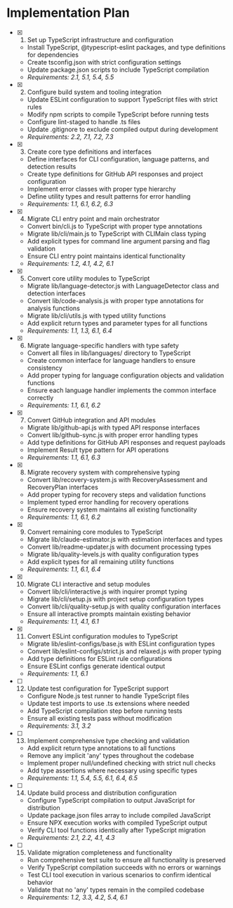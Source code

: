 # Implementation Plan

- [x] 1. Set up TypeScript infrastructure and configuration
  - Install TypeScript, @typescript-eslint packages, and type definitions for dependencies
  - Create tsconfig.json with strict configuration settings
  - Update package.json scripts to include TypeScript compilation
  - _Requirements: 2.1, 5.1, 5.4, 5.5_

- [x] 2. Configure build system and tooling integration
  - Update ESLint configuration to support TypeScript files with strict rules
  - Modify npm scripts to compile TypeScript before running tests
  - Configure lint-staged to handle .ts files
  - Update .gitignore to exclude compiled output during development
  - _Requirements: 2.2, 7.1, 7.2, 7.3_

- [x] 3. Create core type definitions and interfaces
  - Define interfaces for CLI configuration, language patterns, and detection results
  - Create type definitions for GitHub API responses and project configuration
  - Implement error classes with proper type hierarchy
  - Define utility types and result patterns for error handling
  - _Requirements: 1.1, 6.1, 6.2, 6.3_

- [x] 4. Migrate CLI entry point and main orchestrator
  - Convert bin/cli.js to TypeScript with proper type annotations
  - Migrate lib/cli/main.js to TypeScript with CLIMain class typing
  - Add explicit types for command line argument parsing and flag validation
  - Ensure CLI entry point maintains identical functionality
  - _Requirements: 1.2, 4.1, 4.2, 6.1_

- [x] 5. Convert core utility modules to TypeScript
  - Migrate lib/language-detector.js with LanguageDetector class and detection interfaces
  - Convert lib/code-analysis.js with proper type annotations for analysis functions
  - Migrate lib/cli/utils.js with typed utility functions
  - Add explicit return types and parameter types for all functions
  - _Requirements: 1.1, 1.3, 6.1, 6.4_

- [x] 6. Migrate language-specific handlers with type safety
  - Convert all files in lib/languages/ directory to TypeScript
  - Create common interface for language handlers to ensure consistency
  - Add proper typing for language configuration objects and validation functions
  - Ensure each language handler implements the common interface correctly
  - _Requirements: 1.1, 6.1, 6.2_

- [x] 7. Convert GitHub integration and API modules
  - Migrate lib/github-api.js with typed API response interfaces
  - Convert lib/github-sync.js with proper error handling types
  - Add type definitions for GitHub API responses and request payloads
  - Implement Result type pattern for API operations
  - _Requirements: 1.1, 6.1, 6.3_

- [x] 8. Migrate recovery system with comprehensive typing
  - Convert lib/recovery-system.js with RecoveryAssessment and RecoveryPlan interfaces
  - Add proper typing for recovery steps and validation functions
  - Implement typed error handling for recovery operations
  - Ensure recovery system maintains all existing functionality
  - _Requirements: 1.1, 6.1, 6.2_

- [x] 9. Convert remaining core modules to TypeScript
  - Migrate lib/claude-estimator.js with estimation interfaces and types
  - Convert lib/readme-updater.js with document processing types
  - Migrate lib/quality-levels.js with quality configuration types
  - Add explicit types for all remaining utility functions
  - _Requirements: 1.1, 6.1, 6.4_

- [x] 10. Migrate CLI interactive and setup modules
  - Convert lib/cli/interactive.js with inquirer prompt typing
  - Migrate lib/cli/setup.js with project setup configuration types
  - Convert lib/cli/quality-setup.js with quality configuration interfaces
  - Ensure all interactive prompts maintain existing behavior
  - _Requirements: 1.1, 4.1, 6.1_

- [x] 11. Convert ESLint configuration modules to TypeScript
  - Migrate lib/eslint-configs/base.js with ESLint configuration types
  - Convert lib/eslint-configs/strict.js and relaxed.js with proper typing
  - Add type definitions for ESLint rule configurations
  - Ensure ESLint configs generate identical output
  - _Requirements: 1.1, 6.1_

- [ ] 12. Update test configuration for TypeScript support
  - Configure Node.js test runner to handle TypeScript files
  - Update test imports to use .ts extensions where needed
  - Add TypeScript compilation step before running tests
  - Ensure all existing tests pass without modification
  - _Requirements: 3.1, 3.2_

- [ ] 13. Implement comprehensive type checking and validation
  - Add explicit return type annotations to all functions
  - Remove any implicit 'any' types throughout the codebase
  - Implement proper null/undefined checking with strict null checks
  - Add type assertions where necessary using specific types
  - _Requirements: 1.1, 5.4, 5.5, 6.1, 6.4, 6.5_

- [ ] 14. Update build process and distribution configuration
  - Configure TypeScript compilation to output JavaScript for distribution
  - Update package.json files array to include compiled JavaScript
  - Ensure NPX execution works with compiled TypeScript output
  - Verify CLI tool functions identically after TypeScript migration
  - _Requirements: 2.1, 2.2, 4.1, 4.3_

- [ ] 15. Validate migration completeness and functionality
  - Run comprehensive test suite to ensure all functionality is preserved
  - Verify TypeScript compilation succeeds with no errors or warnings
  - Test CLI tool execution in various scenarios to confirm identical behavior
  - Validate that no 'any' types remain in the compiled codebase
  - _Requirements: 1.2, 3.3, 4.2, 5.4, 6.1_